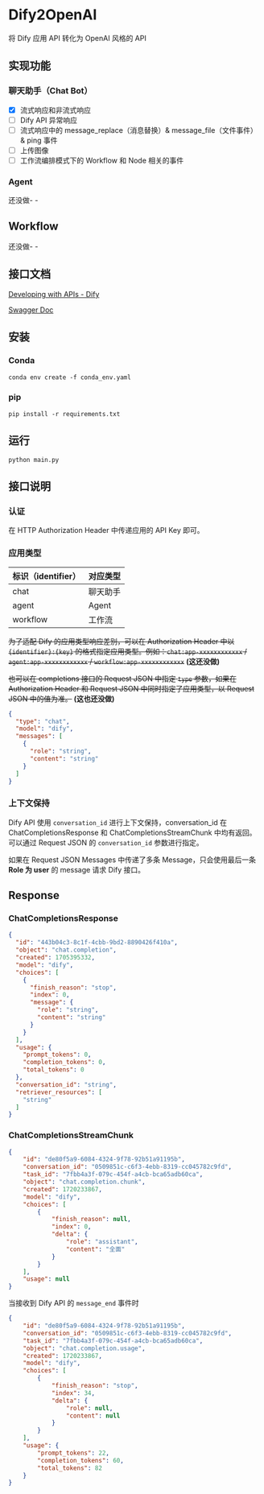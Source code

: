 # Dify2OpenAI

将 Dify 应用 API 转化为 OpenAI 风格的 API

## 实现功能

### 聊天助手（Chat Bot）

- [x] 流式响应和非流式响应
- [ ] Dify API 异常响应
- [ ] 流式响应中的 message_replace（消息替换）& message_file（文件事件） & ping 事件
- [ ] 上传图像
- [ ] 工作流编排模式下的 Workflow 和 Node 相关的事件

### Agent

还没做- -

## Workflow

还没做- -

## 接口文档

[Developing with APIs - Dify](https://docs.dify.ai/guides/application-publishing/developing-with-apis)

[Swagger Doc](https://tonori.github.io/dify2openai/)

## 安装

### Conda

```shell
conda env create -f conda_env.yaml 
```

### pip

```shell
pip install -r requirements.txt
```

## 运行

```shell
python main.py
```

## 接口说明
### 认证
在 HTTP Authorization Header 中传递应用的 API Key 即可。

### 应用类型
| 标识（identifier） | 对应类型  |
|----------------|-------|
| chat           | 聊天助手  |
| agent          | Agent |
| workflow       | 工作流   |

~~为了适配 Dify 的应用类型响应差别，可以在 Authorization Header 中以 `{identifier}:{key}` 的格式指定应用类型。例如：`chat:app-xxxxxxxxxxxx` / `agent:app-xxxxxxxxxxxx` / `workflow:app-xxxxxxxxxxxx`~~ **(这还没做)**

~~也可以在 completions 接口的 Request JSON 中指定 `type` 参数，如果在 Authorization Header 和 Request JSON 中同时指定了应用类型，以 Request JSON 中的值为准。~~ **(这也还没做)**

```json
{
  "type": "chat",
  "model": "dify",
  "messages": [
    {
      "role": "string",
      "content": "string"
    }
  ]
}
```

### 上下文保持

Dify API 使用 `conversation_id` 进行上下文保持，conversation_id 在 ChatCompletionsResponse 和 ChatCompletionsStreamChunk 中均有返回。可以通过 Request JSON 的 `conversation_id` 参数进行指定。

如果在 Request JSON Messages 中传递了多条 Message，只会使用最后一条 **Role 为 user** 的 message 请求 Dify 接口。

## Response
### ChatCompletionsResponse
```json
{
  "id": "443b04c3-8c1f-4cbb-9bd2-8890426f410a",
  "object": "chat.completion",
  "created": 1705395332,
  "model": "dify",
  "choices": [
    {
      "finish_reason": "stop",
      "index": 0,
      "message": {
        "role": "string",
        "content": "string"
      }
    }
  ],
  "usage": {
    "prompt_tokens": 0,
    "completion_tokens": 0,
    "total_tokens": 0
  },
  "conversation_id": "string",
  "retriever_resources": [
    "string"
  ]
}
```

### ChatCompletionsStreamChunk
```json
{
    "id": "de80f5a9-6084-4324-9f78-92b51a91195b",
    "conversation_id": "0509851c-c6f3-4ebb-8319-cc045782c9fd",
    "task_id": "7fbb4a3f-079c-454f-a4cb-bca65adb60ca",
    "object": "chat.completion.chunk",
    "created": 1720233867,
    "model": "dify",
    "choices": [
        {
            "finish_reason": null,
            "index": 0,
            "delta": {
                "role": "assistant",
                "content": "全面"
            }
        }
    ],
    "usage": null
}
```
当接收到 Dify API 的 `message_end` 事件时
```json
{
    "id": "de80f5a9-6084-4324-9f78-92b51a91195b",
    "conversation_id": "0509851c-c6f3-4ebb-8319-cc045782c9fd",
    "task_id": "7fbb4a3f-079c-454f-a4cb-bca65adb60ca",
    "object": "chat.completion.usage",
    "created": 1720233867,
    "model": "dify",
    "choices": [
        {
            "finish_reason": "stop",
            "index": 34,
            "delta": {
                "role": null,
                "content": null
            }
        }
    ],
    "usage": {
        "prompt_tokens": 22,
        "completion_tokens": 60,
        "total_tokens": 82
    }
}
```
